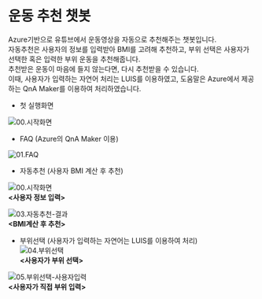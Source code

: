 # 운동 추천 챗봇

Azure기반으로 유튜브에서 운동영상을 자동으로 추천해주는 챗봇입니다.  
자동추천은 사용자의 정보를 입력받아 BMI를 고려해 추천하고, 부위 선택은 사용자가 선택한 혹은 입력한 부위 운동을 추천해줍니다.  
추천받은 운동이 마음에 들지 않는다면, 다시 추천받을 수 있습니다.  
이때, 사용자가 입력하는 자연어 처리는 LUIS를 이용하였고, 도움말은 Azure에서 제공하는 QnA Maker를 이용하여 처리하였습니다.  

* 첫 실행화면  
   
![00.시작화면](/md_img/00.시작화면.png)   
  
  
  
  
* FAQ (Azure의 QnA Maker 이용)  
   
![01.FAQ](/md_img/01.FAQ.png)   
  
  
  
  
* 자동추천 (사용자 BMI 계산 후 추천)  

   
![00.시작화면](/md_img/00.시작화면.png)     
**<사용자 정보 입력>**  
   
   
![03.자동추천-결과](/md_img/03.자동추천-결과.PNG)  
**<BMI계산 후 추천>**  
  
  
  
  
* 부위선택 (사용자가 입력하는 자연어는 LUIS를 이용하여 처리)  
![04.부위선택](/md_img/04.부위선택.PNG)  
**<사용자가 부위 선택>**  
   
  
![05.부위선택-사용자입력](/md_img/05.부위선택-사용자입력.png)  
**<사용자가 직접 부위 입력>**  
